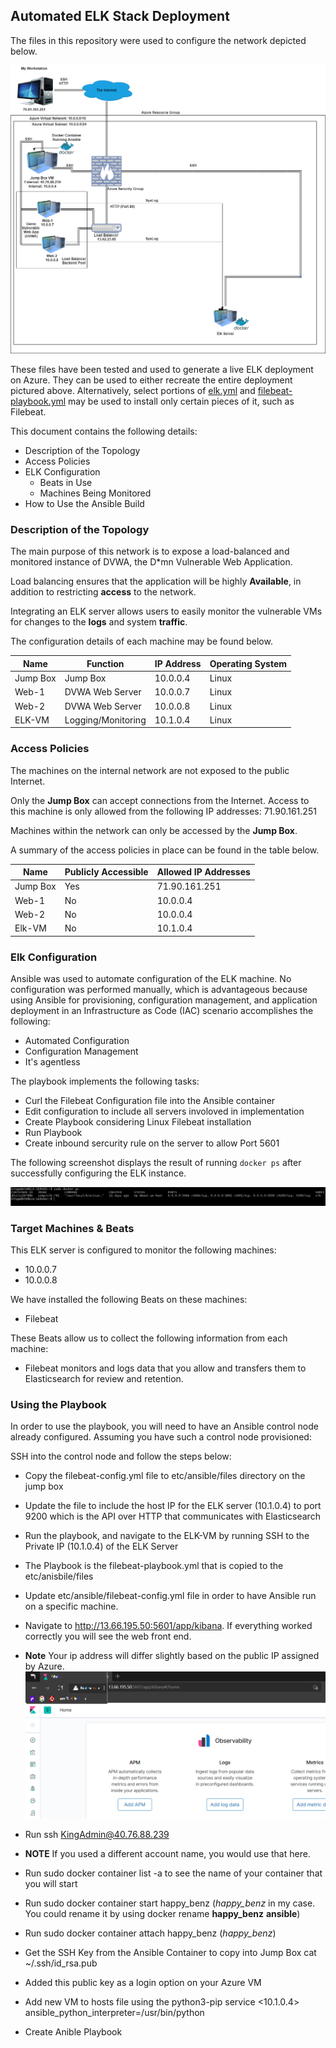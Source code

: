 ## Automated ELK Stack Deployment

The files in this repository were used to configure the network depicted below.

![TODO: Update the path with the name of your diagram](Diagrams/Elk-Stack-Project.png)

These files have been tested and used to generate a live ELK deployment on Azure. They can be used to either recreate the entire deployment pictured above. Alternatively, select portions of [elk.yml](https://github.com/MadT3ch/ELK-Stack-Project/blob/main/Ansible/elk.yml) and [filebeat-playbook.yml](https://github.com/MadT3ch/ELK-Stack-Project/blob/main/Ansible/filebeat-playbook.yml) may be used to install only certain pieces of it, such as Filebeat.

This document contains the following details:
- Description of the Topology
- Access Policies
- ELK Configuration
  - Beats in Use
  - Machines Being Monitored
- How to Use the Ansible Build


### Description of the Topology

The main purpose of this network is to expose a load-balanced and monitored instance of DVWA, the D*mn Vulnerable Web Application.

Load balancing ensures that the application will be highly **Available**, in addition to restricting **access** to the network.

Integrating an ELK server allows users to easily monitor the vulnerable VMs for changes to the **logs** and system **traffic**.

The configuration details of each machine may be found below.

Name | Function | IP Address | Operating System
-----| ---------|------------|-----------------
Jump Box | Jump Box | 10.0.0.4 | Linux
Web-1 | DVWA Web Server| 10.0.0.7 | Linux
Web-2 | DVWA Web Server| 10.0.0.8 | Linux
ELK-VM | Logging/Monitoring | 10.1.0.4 | Linux

### Access Policies

The machines on the internal network are not exposed to the public Internet. 

Only the **Jump Box** can accept connections from the Internet. Access to this machine is only allowed from the following IP addresses: 71.90.161.251

Machines within the network can only be accessed by the **Jump Box**.


A summary of the access policies in place can be found in the table below.

| Name     | Publicly Accessible | Allowed IP Addresses |
|----------|---------------------|----------------------|
| Jump Box | Yes              | 71.90.161.251 |
| Web-1         | No           |      10.0.0.4    |     
| Web-2         | No                    | 10.0.0.4 |
| Elk-VM        | No          | 10.1.0.4

### Elk Configuration

Ansible was used to automate configuration of the ELK machine. No configuration was performed manually, which is advantageous because using Ansible for provisioning, configuration management, and application deployment in an Infrastructure as Code (IAC) scenario accomplishes the following:
 - Automated Configuration
 - Configuration Management
 - It's agentless

The playbook implements the following tasks:
 - Curl the Filebeat Configuration file into the Ansible container
 - Edit configuration to include all servers involoved in implementation
 - Create Playbook considering Linux Filebeat installation
 - Run Playbook
 - Create inbound sercurity rule on the server to allow Port 5601

The following screenshot displays the result of running `docker ps` after successfully configuring the ELK instance.

![TODO: Update the path with the name of your screenshot of docker ps output](/Diagrams/docker_ps.PNG)

### Target Machines & Beats
This ELK server is configured to monitor the following machines:
- 10.0.0.7
- 10.0.0.8

We have installed the following Beats on these machines:
- Filebeat

These Beats allow us to collect the following information from each machine:
- Filebeat monitors and logs data that you allow and transfers them to Elasticsearch for review and retention.

### Using the Playbook
In order to use the playbook, you will need to have an Ansible control node already configured. Assuming you have such a control node provisioned: 

SSH into the control node and follow the steps below:
- Copy the filebeat-config.yml file to etc/ansible/files directory on the jump box
- Update the file to include the host IP for the ELK server (10.1.0.4) to port 9200 which is the API over HTTP that communicates with Elasticsearch
- Run the playbook, and navigate to the ELK-VM by running SSH to the Private IP (10.1.0.4) of the ELK Server
- The Playbook is the filebeat-playbook.yml that is copied to the etc/anisbile/files
- Update etc/ansible/filebeat-config.yml file in order to have Ansible run on a specific machine.
- Navigate to http://13.66.195.50:5601/app/kibana. If everything worked correctly you will see the web front end.
- **Note** Your ip address will differ slightly based on the public IP assigned by Azure.
![TODO: I added my own screenshot here](Diagrams/kibana_Front_end.PNG)

- Run ssh KingAdmin@40.76.88.239
- **NOTE** If you used a different account name, you would use that here. 
- Run sudo docker container list -a to see the name of your container that you will start
- Run sudo docker container start happy_benz (*happy_benz* in my case. You could rename it by using docker rename **happy_benz** **ansible**)
- Run sudo docker container attach happy_benz (*happy_benz*)
- Get the SSH Key from the Ansible Container to copy into Jump Box cat ~/.ssh/id_rsa.pub
- Added this public key as a login option on your Azure VM
- Add new VM to hosts file using the python3-pip service <10.1.0.4> ansible_python_interpreter=/usr/bin/python
- Create Anible Playbook
